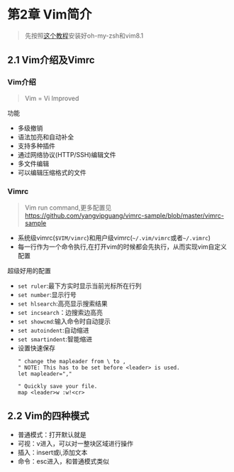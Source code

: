 # 第2章 Vim简介

> 先按照[这个教程](http://www.sylar.top/blog/?p=135)安装好oh-my-zsh和vim8.1 

## 2.1 Vim介绍及Vimrc

### Vim介绍
> Vim = Vi Improved

功能
+ 多级撤销
+ 语法加亮和自动补全
+ 支持多种插件
+ 通过网络协议(HTTP/SSH)编辑文件
+ 多文件编辑
+ 可以编辑压缩格式的文件

### Vimrc
> Vim run command,更多配置见 https://github.com/yangvipguang/vimrc-sample/blob/master/vimrc-sample

+ 系统级vimrc(`$VIM/vimrc`)和用户级vimrc(`~/.vim/vimrc`或者`~/.vimrc`)
+ 每一行作为一个命令执行,在打开vim的时候都会先执行，从而实现vim自定义配置

超级好用的配置

+ `set ruler`:最下方实时显示当前光标所在行列
+ `set number`:显示行号
+ `set hlsearch`:高亮显示搜索结果
+ `set incsearch`：边搜索边高亮
+ `set showcmd`:输入命令时自动提示
+ `set autoindent`:自动缩进
+ `set smartindent`:智能缩进
+ 设置快速保存
  ```vim
  " change the mapleader from \ to ,
  " NOTE: This has to be set before <leader> is used.
  let mapleader=","

  " Quickly save your file.
  map <leader>w :w!<cr>
  ```

## 2.2 Vim的四种模式

+ 普通模式：打开默认就是
+ 可视：v进入，可以对一整块区域进行操作
+ 插入：insert或i,添加文本
+ 命令：esc进入，和普通模式类似
